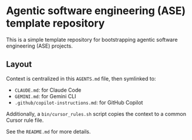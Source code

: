 # Agentic software engineering (ASE) template repository

This is a simple template repository for bootstrapping agentic software engineering (ASE) projects.

## Layout

Context is centralized in this `AGENTS.md` file, then symlinked to:

- `CLAUDE.md`: for Claude Code
- `GEMINI.md`: for Gemini CLI
- `.github/copilot-instructions.md`: for GitHub Copilot

Additionally, a `bin/cursor_rules.sh` script copies the context to a common Cursor rule file.

See the `README.md` for more details.

